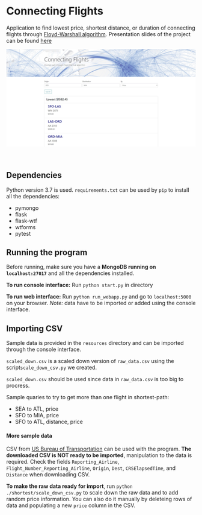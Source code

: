 # Connecting Flights

Application to find lowest price, shortest distance, or duration of connecting flights through [Floyd-Warshall algorithm](http://www-math.mit.edu/~rothvoss/18.304.1PM/Presentations/1-Chandler-18.304lecture1.pdf). Presentation slides of the project can be found [here](https://docs.google.com/presentation/d/1rhBlG6i2Wh3xkYLhf-2lLqaB5DSqNwVw8vrsuk5ShGk/edit?usp=sharing)

![alt text](./screenshot.jpg "screenshot")

<br/>

## Dependencies
Python version 3.7 is used.
`requirements.txt` can be used by `pip` to install all the dependencies:
* pymongo
* flask
* flask-wtf
* wtforms
* pytest


## Running the program
Before running, make sure you have a __MongoDB running on `localhost:27017`__ and all the dependencies installed.

__To run console interface:__
Run `python start.py` in directory

__To run web interface:__
Run `python run_webapp.py` and go to `localhost:5000` on your browser. _Note:_ data have to be imported or added using the console interface.
<br/>

## Importing CSV
Sample data is provided in the `resources` directory and can be imported through the console interface.

`scaled_down.csv` is a scaled down version of `raw_data.csv` using the script`scale_down_csv.py` we created.

`scaled_down.csv` should be used since data in `raw_data.csv` is too big to procress.

Sample quaries to try to get more than one flight in shortest-path:
* SEA to ATL, price
* SFO to MIA, price
* SFO to ATL, distance, price

#### More sample data
CSV from [US Bureau of Transportation](https://www.transtats.bts.gov/DL_SelectFields.asp?Table_ID=236) can be used with the program. __The downloaded CSV is NOT ready to be imported__, manipulation to the data is required. Check the fields `Reporting_Airline`, `Flight_Number_Reporting_Airline`, `Origin`, `Dest`, `CRSElapsedTime`, and `Distance` when downloading CSV.


__To make the raw data ready for import__, 
run `python ./shortest/scale_down_csv.py` to scale down the raw data and to add random price information. You can also do it manually by deleteing rows of data and populating a new `price` column in the CSV.
